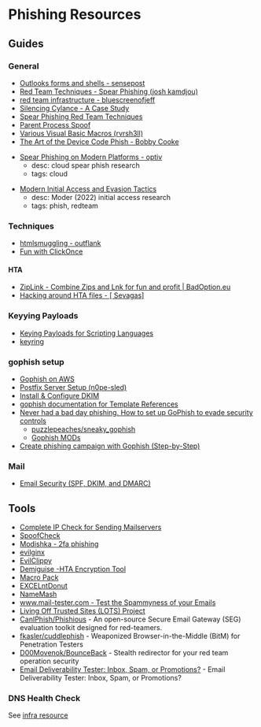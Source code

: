 # Phishing Resources

## Guides

### General

* [Outlooks forms and shells - sensepost](https://sensepost.com/blog/2017/outlook-forms-and-shells/)
* [Red Team Techniques - Spear Phishing (josh kamdjou)](https://blog.sublimesecurity.com/red-team-techniques-gaining-access-on-an-external-engagement-through-spear-phishing/)
* [red team infrastructure - bluescreenofjeff](https://github.com/bluscreenofjeff/Red-Team-Infrastructure-Wiki#phishing-setup)
* [Silencing Cylance - A Case Study](https://www.mdsec.co.uk/2019/03/silencing-cylance-a-case-study-in-modern-edrs/)
* [Spear Phishing Red Team Techniques](https://blog.sublimesecurity.com/red-team-techniques-gaining-access-on-an-external-engagement-through-spear-phishing/)
* [Parent Process Spoof](https://blog.christophetd.fr/building-an-office-macro-to-spoof-process-parent-and-command-line/)
* [Various Visual Basic Macros (rvrsh3ll)](https://gist.github.com/rvrsh3ll/e60073fabf46f380f75773fd865dfd07)
* [The Art of the Device Code Phish - Bobby Cooke](https://0xboku.com/2021/07/12/ArtOfDeviceCodePhish.html)
- [Spear Phishing on Modern Platforms - optiv](https://www.optiv.com/insights/source-zero/blog/spear-phishing-modern-platforms)
    - desc: cloud spear phish research
    - tags: cloud
* [Modern Initial Access and Evasion Tactics](https://mgeeky.tech/uploads/WarCon22%20-%20Modern%20Initial%20Access%20and%20Evasion%20Tactics.pdf)
    - desc: Moder (2022) initial access research
    - tags: phish, redteam
    
### Techniques

* [htmlsmuggling - outflank](https://outflank.nl/blog/2018/08/14/html-smuggling-explained/)
* [Fun with ClickOnce](http://blog.redxorblue.com/2020/07/one-click-to-compromise-fun-with.html)

#### HTA
* [ZipLink - Combine Zips and Lnk for fun and profit | BadOption.eu](https://badoption.eu/blog/2023/09/28/ZipLink.html)
* [Hacking around HTA files - [ Sevagas]](https://blog.sevagas.com/?Hacking-around-HTA-files)

### Keyying Payloads
* [Keying Payloads for Scripting Languages](https://adapt-and-attack.com/2017/11/15/keying-payloads-for-scripting-languages/)
* [keyring](https://github.com/leoloobeek/keyring)

### gophish setup
- [Gophish on AWS](https://medium.com/@immure/setting-up-gophish-on-aws-c2f2fd78b7e9)
- [Postfix Server Setup (n0pe-sled)](https://github.com/n0pe-sled/Postfix-Server-Setup)
- [Install & Configure DKIM](https://www.digitalocean.com/community/tutorials/how-to-install-and-configure-dkim-with-postfix-on-debian-wheezy)
- [gophish documentation for Template References](https://docs.getgophish.com/user-guide/template-reference)
- [Never had a bad day phishing. How to set up GoPhish to evade security controls](https://www.sprocketsecurity.com/blog/never-had-a-bad-day-phishing-how-to-set-up-gophish-to-evade-security-controls)
    - [puzzlepeaches/sneaky_gophish](https://github.com/puzzlepeaches/sneaky_gophish)
    - [Gophish MODs](https://www.redteam.cafe/phishing/gophish-mods)
- [Create phishing campaign with Gophish (Step-by-Step)](https://www.golinuxcloud.com/create-phishing-campaign-gophish/)

### Mail
- [Email Security (SPF, DKIM, and DMARC)](https://www.praetorian.com/blog/email-security/)

## Tools

* [Complete IP Check for Sending Mailservers](http://multirbl.valli.org/)
* [SpoofCheck](https://github.com/BishopFox/spoofcheck)
* [Modishka - 2fa phishing](https://github.com/drk1wi/Modlishka)
* [evilginx](https://github.com/kgretzky/evilginx2)
* [EvilClippy](https://github.com/outflanknl/EvilClippy/)
* [Demiguise -HTA Encryption Tool](https://github.com/nccgroup/demiguise)
* [Macro Pack](https://github.com/sevagas/macro_pack)
* [EXCELntDonut](https://github.com/FortyNorthSecurity/EXCELntDonut)
* [NameMash](https://gist.github.com/superkojiman/11076951)
* [www.mail-tester.com - Test the Spammyness of your Emails](https://www.mail-tester.com/)
* [Living Off Trusted Sites (LOTS) Project](https://lots-project.com/)
* [CanIPhish/Phishious](https://github.com/CanIPhish/Phishious) - An open-source Secure Email Gateway (SEG) evaluation toolkit designed for red-teamers.
* [fkasler/cuddlephish](https://github.com/fkasler/cuddlephish) - Weaponized Browser-in-the-Middle (BitM) for Penetration Testers
* [D00Movenok/BounceBack](https://github.com/D00Movenok/BounceBack) - Stealth redirector for your red team operation security
* [Email Deliverability Tester: Inbox, Spam, or Promotions?](https://www.gmass.co/inbox) - Email Deliverability Tester: Inbox, Spam, or Promotions?

### DNS Health Check

See [infra resource](./resources-infra.md)